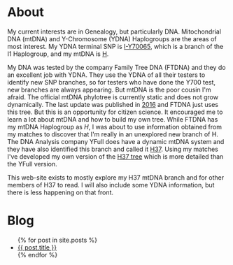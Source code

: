 # About

My current interests are in Genealogy, but particularly DNA. Mitochondrial DNA (mtDNA) and Y-Chromosome (YDNA) Haplogroups are the areas of most interest. My YDNA terminal SNP is [I-Y70065](https://discover.familytreedna.com/y-dna/I-Y70065/tree), which is a branch of the I1 Haplogroup, and my mtDNA is [H](http://scaledinnovation.com/gg/snpTracker.html?snp=H&mt&tab=SNPs). 

My DNA was tested by the company Family Tree DNA (FTDNA) and they do an excellent job with YDNA. They use the YDNA of all their testers to identify new SNP branches, so for testers who have done the Y700 test, new branches are always appearing. But mtDNA is the poor cousin I'm afraid. The official mtDNA phylotree is currently static and does not grow dynamically. The last update was published in [2016](https://www.phylotree.org/) and FTDNA just uses this tree. But this is an opportunity for citizen science. It encouraged me to learn a lot about mtDNA and how to build my own tree. While FTDNA has my mtDNA Haplogroup as *H*, I was about to use information obtained from my matches to discover that I'm really in an unexplored new branch of H. The DNA Analysis company YFull does have a dynamic mtDNA system and they have also identified this branch and called it [H37](https://www.yfull.com/mtree/H37/). Using my matches I've developed my own version of the [H37 tree](/h37/h37_complex.html) which is more detailed than the YFull version.

This web-site exists to mostly explore my H37 mtDNA branch and for other members of H37 to read. I will also include some YDNA information, but there is less happening on that front.

# Blog

<ul>
  {% for post in site.posts %}
    <li>
      <a href="{{ post.url }}">{{ post.title }}</a>
    </li>
  {% endfor %}
</ul>